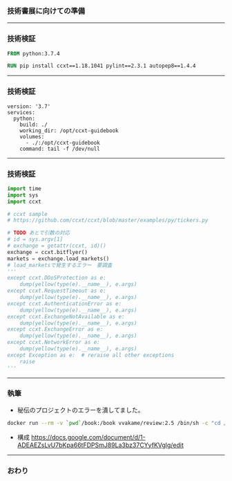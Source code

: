 ### 技術書展に向けての準備



---


### 技術検証

```dockerfile
FROM python:3.7.4

RUN pip install ccxt==1.18.1041 pylint==2.3.1 autopep8==1.4.4
```

---

### 技術検証


```docker-compose
version: '3.7'
services:
  python:
    build: ./
    working_dir: /opt/ccxt-guidebook
    volumes:
      - ./:/opt/ccxt-guidebook
    command: tail -f /dev/null
```

---


### 技術検証

```python
import time
import sys
import ccxt

# ccxt sample
# https://github.com/ccxt/ccxt/blob/master/examples/py/tickers.py

# TODO あとで引数の対応
# id = sys.argv[1]
# exchange = getattr(ccxt, id)()
exchange = ccxt.bitflyer()
markets = exchange.load_markets()
# load_marketsで発生するエラー　要調査
'''
except ccxt.DDoSProtection as e:
    dump(yellow(type(e).__name__), e.args)
except ccxt.RequestTimeout as e:
    dump(yellow(type(e).__name__), e.args)
except ccxt.AuthenticationError as e:
    dump(yellow(type(e).__name__), e.args)
except ccxt.ExchangeNotAvailable as e:
    dump(yellow(type(e).__name__), e.args)
except ccxt.ExchangeError as e:
    dump(yellow(type(e).__name__), e.args)
except ccxt.NetworkError as e:
    dump(yellow(type(e).__name__), e.args)
except Exception as e:  # reraise all other exceptions
    raise
'''
```

---


### 執筆

- 秘伝のプロジェクトのエラーを潰してました。

```sh
docker run --rm -v `pwd`/book:/book vvakame/review:2.5 /bin/sh -c "cd /book && review-pdfmaker config.yml"
```

- 構成
https://docs.google.com/document/d/1-ADEAEZsLvU7bKpa66tFDPSmJ89La3bz37CYyfKVglg/edit



---


### おわり
